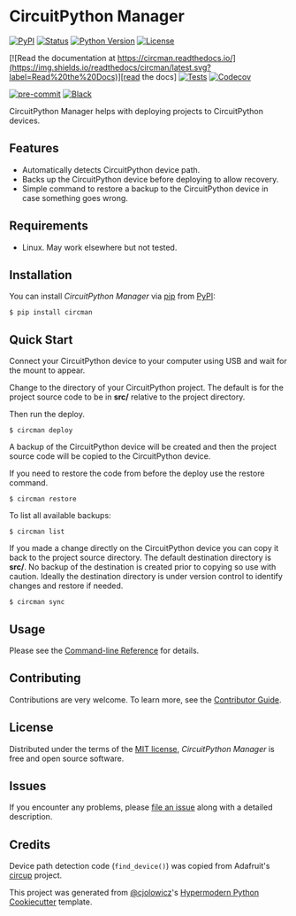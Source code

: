 # CircuitPython Manager

[![PyPI](https://img.shields.io/pypi/v/circman.svg)][pypi_]
[![Status](https://img.shields.io/pypi/status/circman.svg)][status]
[![Python Version](https://img.shields.io/pypi/pyversions/circman)][python version]
[![License](https://img.shields.io/pypi/l/circman)][license]

[![Read the documentation at https://circman.readthedocs.io/](https://img.shields.io/readthedocs/circman/latest.svg?label=Read%20the%20Docs)][read the docs]
[![Tests](https://github.com/rbedia/circman/workflows/Tests/badge.svg)][tests]
[![Codecov](https://codecov.io/gh/rbedia/circman/branch/main/graph/badge.svg)][codecov]

[![pre-commit](https://img.shields.io/badge/pre--commit-enabled-brightgreen?logo=pre-commit&logoColor=white)][pre-commit]
[![Black](https://img.shields.io/badge/code%20style-black-000000.svg)][black]

[pypi_]: https://pypi.org/project/circman/
[status]: https://pypi.org/project/circman/
[python version]: https://pypi.org/project/circman
[read the docs]: https://circman.readthedocs.io/
[tests]: https://github.com/rbedia/circman/actions?workflow=Tests
[codecov]: https://app.codecov.io/gh/rbedia/circman
[pre-commit]: https://github.com/pre-commit/pre-commit
[black]: https://github.com/psf/black

CircuitPython Manager helps with deploying projects to CircuitPython devices.

## Features

- Automatically detects CircuitPython device path.
- Backs up the CircuitPython device before deploying to allow recovery.
- Simple command to restore a backup to the CircuitPython device in case something goes wrong.

## Requirements

- Linux. May work elsewhere but not tested.

## Installation

You can install _CircuitPython Manager_ via [pip] from [PyPI]:

```console
$ pip install circman
```

## Quick Start

Connect your CircuitPython device to your computer using USB and wait for the
mount to appear.

Change to the directory of your CircuitPython project. The default is for the
project source code to be in **src/** relative to the project directory.

Then run the deploy.

```console
$ circman deploy
```

A backup of the CircuitPython device will be created and then the project source code will be copied to the CircuitPython device.

If you need to restore the code from before the deploy use the restore command.

```console
$ circman restore
```

To list all available backups:

```console
$ circman list
```

If you made a change directly on the CircuitPython device you can copy it back
to the project source directory. The default destination directory is **src/**.
No backup of the destination is created prior to copying so use with caution.
Ideally the destination directory is under version control to identify changes and
restore if needed.

```console
$ circman sync
```

## Usage

Please see the [Command-line Reference] for details.

## Contributing

Contributions are very welcome.
To learn more, see the [Contributor Guide].

## License

Distributed under the terms of the [MIT license][license],
_CircuitPython Manager_ is free and open source software.

## Issues

If you encounter any problems,
please [file an issue] along with a detailed description.

## Credits

Device path detection code (`find_device()`) was copied from Adafruit's [circup] project.

This project was generated from [@cjolowicz]'s [Hypermodern Python Cookiecutter] template.

[circup]: https://github.com/adafruit/circup
[@cjolowicz]: https://github.com/cjolowicz
[pypi]: https://pypi.org/
[hypermodern python cookiecutter]: https://github.com/cjolowicz/cookiecutter-hypermodern-python
[file an issue]: https://github.com/rbedia/circman/issues
[pip]: https://pip.pypa.io/

<!-- github-only -->

[license]: https://github.com/rbedia/circman/blob/main/LICENSE
[contributor guide]: https://github.com/rbedia/circman/blob/main/CONTRIBUTING.md
[command-line reference]: https://circman.readthedocs.io/en/latest/usage.html

